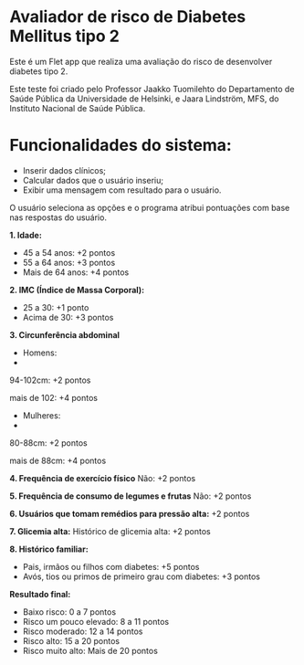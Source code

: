# Avaliador de risco de Diabetes Mellitus tipo 2

Este é um Flet app que realiza uma avaliação do risco de desenvolver diabetes tipo 2. 

Este teste foi criado pelo Professor Jaakko Tuomilehto do Departamento de Saúde Pública da Universidade de Helsinki, e Jaara Lindström, MFS, do Instituto Nacional de Saúde Pública.

# Funcionalidades do sistema:
- Inserir dados clínicos;
- Calcular dados que o usuário inseriu;
- Exibir uma mensagem com resultado para o usuário.

O usuário seleciona as opções e o programa atribui pontuações com base nas respostas do usuário.

**1. Idade:**

- 45 a 54 anos: +2 pontos
- 55 a 64 anos: +3 pontos
- Mais de 64 anos: +4 pontos

**2. IMC (Índice de Massa Corporal):**

- 25 a 30: +1 ponto
- Acima de 30: +3 pontos

**3. Circunferência abdominal**
- Homens:
- 
94-102cm: +2 pontos

mais de 102: +4 pontos
- Mulheres:
- 
80-88cm: +2 pontos
  
mais de 88cm:  +4 pontos

 **4. Frequência de exercício físico**
 Não: +2 pontos

 **5. Frequência de consumo de legumes e frutas**
 Não: +2 pontos

**6. Usuários que tomam remédios para pressão alta:**
+2 pontos

**7. Glicemia alta:**
Histórico de glicemia alta: +2 pontos

**8. Histórico familiar:**

- Pais, irmãos ou filhos com diabetes: +5 pontos
- Avós, tios ou primos de primeiro grau com diabetes: +3 pontos

**Resultado final:**
- Baixo risco: 0 a 7 pontos
- Risco um pouco elevado: 8 a 11 pontos
- Risco moderado: 12 a 14 pontos
- Risco alto: 15 a 20 pontos
- Risco muito alto: Mais de 20 pontos
